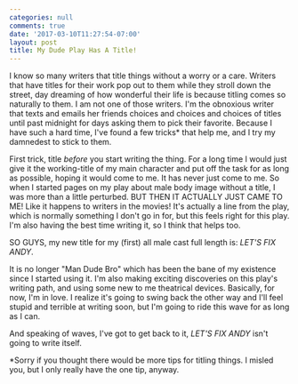 ```yaml
---
categories: null
comments: true
date: '2017-03-10T11:27:54-07:00'
layout: post
title: My Dude Play Has A Title!
---
```


I know so many writers that title things without a worry or a care. Writers that have titles for their work pop out to them while they stroll down the street, day dreaming of how wonderful their life is because titling comes so naturally to them. I am not one of those writers. I'm the obnoxious writer that texts and emails her friends choices and choices and choices of titles until past midnight for days asking them to pick their favorite. Because I have such a hard time, I've found a few tricks* that help me, and I try my damnedest to stick to them. 

First trick, title *before* you start writing the thing. For a long time I would just give it the working-title of my main character and put off the task for as long as possible, hoping it would come to me. It has never just come to me. So when I started pages on my play about male body image without a title, I was more than a little perturbed. BUT THEN IT ACTUALLY JUST CAME TO ME! Like it happens to writers in the movies! It's actually a line from the play, which is normally something I don't go in for, but this feels right for this play. I'm also having the best time writing it, so I think that helps too. 

SO GUYS, my new title for my (first) all male cast full length is: *LET'S FIX ANDY*. 

It is no longer "Man Dude Bro" which has been the bane of my existence since I started using it. I'm also making exciting discoveries on this play's writing path, and using some new to me theatrical devices. Basically, for now, I'm in love. I realize it's going to swing back the other way and I'll feel stupid and terrible at writing soon, but I'm going to ride this wave for as long as I can.

And speaking of waves, I've got to get back to it, *LET'S FIX ANDY* isn't going to write itself.

*Sorry if you thought there would be more tips for titling things. I misled you, but I only really have the one tip, anyway.